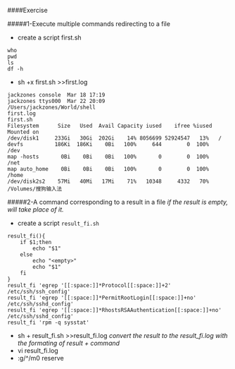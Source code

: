 ####Exercise

#####1-Execute multiple commands redirecting to a file
- create a script first.sh

```shell
who
pwd
ls
df -h
```

- sh +x first.sh >>first.log

```shell
jackzones console  Mar 18 17:19
jackzones ttys000  Mar 22 20:09
/Users/jackzones/World/shell
first.log
first.sh
Filesystem      Size   Used  Avail Capacity iused    ifree %iused  Mounted on
/dev/disk1     233Gi   30Gi  202Gi    14% 8056699 52924547   13%   /
devfs          186Ki  186Ki    0Bi   100%     644        0  100%   /dev
map -hosts       0Bi    0Bi    0Bi   100%       0        0  100%   /net
map auto_home    0Bi    0Bi    0Bi   100%       0        0  100%   /home
/dev/disk2s2    57Mi   40Mi   17Mi    71%   10348     4332   70%   /Volumes/搜狗输入法
```

#####2-A command corresponding to a result in a file 
*if the result is empty,<empty> will take place of it.*

- create a script `result_fi.sh`

```shell
result_fi(){
    if $1;then
        echo "$1"
    else
        echo "<empty>"
        echo "$1"
    fi
}
result_fi 'egrep '[[:space:]]*Protocol[[:space:]]+2' /etc/ssh/ssh_config'
result_fi 'egrep '[[:space:]]*PermitRootLogin[[:space:]]+no' /etc/ssh/sshd_config'
result_fi 'egrep '[[:space:]]*RhostsRSAAuthentication[[:space:]]+no' /etc/ssh/sshd_config'
result_fi 'rpm -q sysstat'
```

- sh + result_fi.sh >>result_fi.log 
    *convert the result to the result_fi.log with the formating of result + command* 
- vi result_fi.log
- :g/^/m0
    reserve





